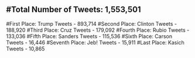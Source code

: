 #Total Number of Tweets: 1,553,501 
---
#First Place: Trump Tweets - 893,714
#Second Place: Clinton Tweets - 188,920
#Third Place: Cruz Tweets - 179,092
#Fourth Place: Rubio Tweets - 133,036
#Fifth Place: Sanders Tweets - 115,536
#Sixth Place: Carson Tweets - 16,446
#Seventh Place: Jeb! Tweets - 15,911
#Last Place: Kasich Tweets - 10,865
